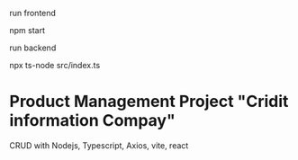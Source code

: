 run frontend 

npm start 

run backend 

npx ts-node src/index.ts



# Product Management Project "Cridit information Compay"

CRUD with Nodejs, Typescript, Axios, vite, react